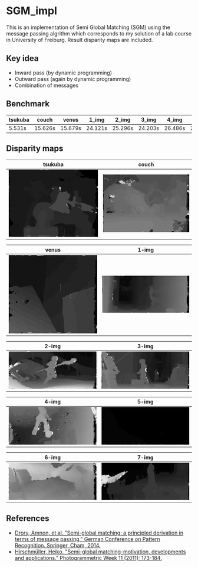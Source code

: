 # SGM_impl

This is an implementation of Semi Global Matching (SGM) using the message passing algrithm which corresponds to my solution of a lab course in University of Freiburg. Result disparity maps are included.

## Key idea

- Inward pass (by dynamic programming)
- Outward pass (again by dynamic programming)
- Combination of messages

## Benchmark


tsukuba | couch | venus | 1_img | 2_img | 3_img | 4_img | 5_img | 6_img | 7_img
-- | -- | -- | -- | -- | -- | -- | -- | -- | --
5.531s | 15.626s | 15.679s | 24.121s | 25.296s | 24.203s | 26.486s | 22.608s | 28.027s | 23.222s

## Disparity maps


tsukuba | couch
-- | --
<img src="imgs/tsukuba.png" width="500">  | <img src="imgs/couch.png" width="500">

venus | 1-img
-- | --
<img src="imgs/venus.png" width="300">  | <img src="imgs/1-img.png" width="300">

2-img | 3-img
-- | --
<img src="imgs/2-img.png" width="500">  | <img src="imgs/3-img.png" width="500">

4-img | 5-img
-- | --
<img src="imgs/4-img.png" width="300">  | <img src="imgs/5-img.png" width="300">

6-img | 7-img
-- | --
<img src="imgs/6-img.png" width="300">  | <img src="imgs/7-img.png" width="300">

## References

- [Drory, Amnon, et al. "Semi-global matching: a principled derivation in terms of message passing." German Conference on Pattern Recognition. Springer, Cham, 2014.](https://link.springer.com/chapter/10.1007/978-3-319-11752-2_4)
- [Hirschmüller, Heiko. "Semi-global matching-motivation, developments and applications." Photogrammetric Week 11 (2011): 173-184.](http://elib.dlr.de/73119/)
